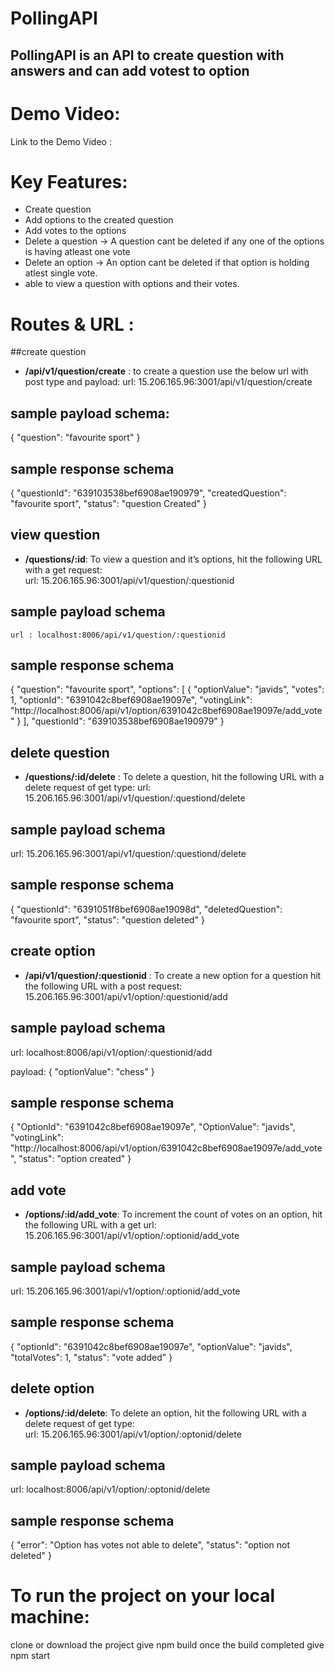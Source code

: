 # PollingAPI
## PollingAPI is an API to create question with answers and can add votest to option

# Demo Video:
Link to the Demo Video : 
# Key Features:

- Create question
- Add options to the created question
- Add votes to the options
- Delete a question →  A question cant be deleted if any one of the options is having atleast one vote
- Delete an option →  An option cant be deleted if that option is holding atlest single vote.
- able to view a question with options and their votes.

# Routes & URL :
##create question
- **/api/v1/question/create** : to create a question use the below url with post type and payload: 
  url:  15.206.165.96:3001/api/v1/question/create
## sample payload schema:
  {
    "question": "favourite sport"
}
## sample response schema
{
    "questionId": "639103538bef6908ae190979",
    "createdQuestion": "favourite sport",
    "status": "question Created"
}

## view question
- **/questions/:id**: To view a question and it’s options, hit the following URL with a get request:  
url:  15.206.165.96:3001/api/v1/question/:questionid
## sample payload schema
    url : localhost:8006/api/v1/question/:questionid

## sample response schema
  {
    "question": "favourite sport",
    "options": [
        {
            "optionValue": "javids",
            "votes": 1,
            "optionId": "6391042c8bef6908ae19097e",
            "votingLink": "http://localhost:8006/api/v1/option/6391042c8bef6908ae19097e/add_vote"
        }
    ],
    "questionId": "639103538bef6908ae190979"
}

## delete question
- **/questions/:id/delete** : To delete a question, hit the following URL with a delete request of get type:
url: 15.206.165.96:3001/api/v1/question/:questiond/delete  
## sample payload schema
  url: 15.206.165.96:3001/api/v1/question/:questiond/delete
## sample response schema
  {
    "questionId": "6391051f8bef6908ae19098d",
    "deletedQuestion": "favourite sport",
    "status": "question deleted"
}

## create option
- **/api/v1/question/:questionid** : To create a new option for a question hit the following URL with a post request: 15.206.165.96:3001/api/v1/option/:questionid/add

## sample payload schema
  url:  localhost:8006/api/v1/option/:questionid/add

  payload:
    {
    "optionValue": "chess"
    }
## sample response schema
   {
    "OptionId": "6391042c8bef6908ae19097e",
    "OptionValue": "javids",
    "votingLink": "http://localhost:8006/api/v1/option/6391042c8bef6908ae19097e/add_vote",
    "status": "option created"
    }   

## add vote
- **/options/:id/add_vote**: To increment the count of votes on an option, hit the following URL with a get url: 15.206.165.96:3001/api/v1/option/:optionid/add_vote 

## sample payload schema
  url:  15.206.165.96:3001/api/v1/option/:optionid/add_vote
## sample response schema
  {
    "optionId": "6391042c8bef6908ae19097e",
    "optionValue": "javids",
    "totalVotes": 1,
    "status": "vote added"
}

## delete option
- **/options/:id/delete**: To delete an option, hit the following URL with a delete request of get type:  
url:  15.206.165.96:3001/api/v1/option/:optonid/delete
## sample payload schema
  url:  localhost:8006/api/v1/option/:optonid/delete
## sample response schema
  {
    "error": "Option has votes not able to delete",
    "status": "option not deleted"
}

# To run the project on your local machine:
  clone or download the project
  give npm build
  once the build completed give npm start